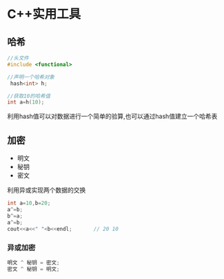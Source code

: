 # C++实用工具



## 哈希

```cpp
//头文件
#include <functional>

//声明一个哈希对象
 hash<int> h;

//获取10的哈希值
int a=h(10);
```

利用hash值可以对数据进行一个简单的验算,也可以通过hash值建立一个哈希表

## 加密

+ 明文
+ 秘钥
+ 密文

利用异或实现两个数据的交换

```cpp
int a=10,b=20;
a^=b;
b^=a;
a^=b;
cout<<a<<" "<b<<endl;		// 20 10
```



### 异或加密

```cpp
明文 ^ 秘钥 = 密文;
密文 ^ 秘钥 = 明文; 
```

